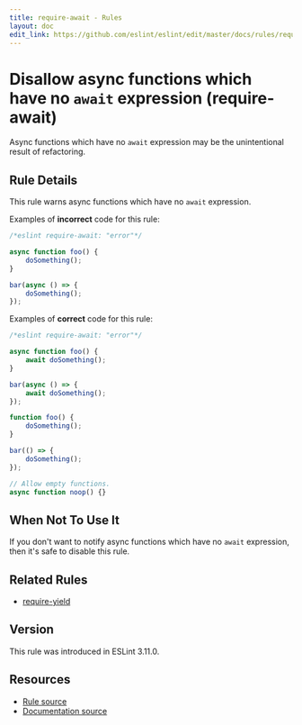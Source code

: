 ```yaml
---
title: require-await - Rules
layout: doc
edit_link: https://github.com/eslint/eslint/edit/master/docs/rules/require-await.md
---
```

<!-- Note: No pull requests accepted for this file. See README.md in the root directory for details. -->

# Disallow async functions which have no `await` expression (require-await)

Async functions which have no `await` expression may be the unintentional result of refactoring.

## Rule Details

This rule warns async functions which have no `await` expression.

Examples of **incorrect** code for this rule:

```js
/*eslint require-await: "error"*/

async function foo() {
    doSomething();
}

bar(async () => {
    doSomething();
});
```

Examples of **correct** code for this rule:

```js
/*eslint require-await: "error"*/

async function foo() {
    await doSomething();
}

bar(async () => {
    await doSomething();
});

function foo() {
    doSomething();
}

bar(() => {
    doSomething();
});

// Allow empty functions.
async function noop() {}
```

## When Not To Use It

If you don't want to notify async functions which have no `await` expression, then it's safe to disable this rule.

## Related Rules

* [require-yield](require-yield)

## Version

This rule was introduced in ESLint 3.11.0.

## Resources

* [Rule source](https://github.com/eslint/eslint/tree/master/lib/rules/require-await.js)
* [Documentation source](https://github.com/eslint/eslint/tree/master/docs/rules/require-await.md)
